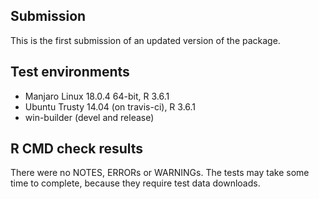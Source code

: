 ## Submission

This is the first submission of an updated version of the package.

## Test environments

* Manjaro Linux 18.0.4 64-bit, R 3.6.1
* Ubuntu Trusty 14.04 (on travis-ci), R 3.6.1
* win-builder (devel and release)

## R CMD check results

There were no NOTES, ERRORs or WARNINGs.
The tests may take some time to complete, because they require test data downloads. 
